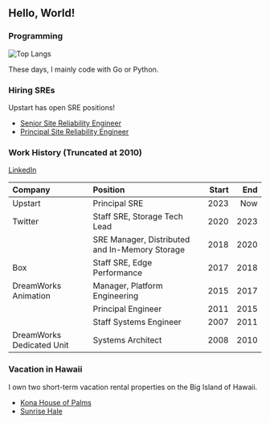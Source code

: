 ## Hello, World!

### Programming

![Top Langs](https://github-readme-stats.vercel.app/api/top-langs/?username=bandarji&theme=dark&layout=compact&hide=Assembly,CSS,Pascal,HTML,Javascript,VBScript,VBA)

These days, I mainly code with Go or Python.

### Hiring SREs

Upstart has open SRE positions!

- [Senior Site Reliability Engineer](https://www.upstart.com/careers/69255/apply?gh_jid=5808620)
- [Principal Site Reliability Engineer](https://www.upstart.com/careers/69255/apply?gh_jid=5808622)

### Work History (Truncated at 2010)

[LinkedIn](https://linkedin.com/in/bandarji)

| Company | Position | Start | End |
| :--- | :--- | ---: | ---: |
| Upstart | Principal SRE | 2023 | Now |
| Twitter | Staff SRE, Storage Tech Lead | 2020 | 2023 |
| | SRE Manager, Distributed and In-Memory Storage | 2018 | 2020 |
| Box | Staff SRE, Edge Performance | 2017 | 2018 |
| DreamWorks Animation | Manager, Platform Engineering | 2015 | 2017 |
| | Principal Engineer | 2011 | 2015 |
| | Staff Systems Engineer | 2007 | 2011 |
| DreamWorks Dedicated Unit | Systems Architect | 2008 | 2010 |

<!--
- Upstart
  - Principal Site Reliability Engineer (2023-Present)
- Twitter
  - Staff Site Reliability Engineer, Storage Technical Lead (2020-2023)
  - SRE Manager, Distributed and In-Memory Storage (2018-2020)
- Box
  - Staff Site Reliability Engineer, Edge Performance (2017-2018)
- DreamWorks Animation
  - Manager, Platform Engineering (2015-2017)
  - Principal Engineer (2011-2015)
  - Staff Network Engineer (2007-2011)
- DreamWorks Dedicated Unit, Bangalore, India
  - Systems Architect (2008-2010)
-->

### Vacation in Hawaii

I own two short-term vacation rental properties on the Big Island of Hawaii.

- [Kona House of Palms](https://konahop.com/)
- [Sunrise Hale](https://sunrisehale.com/)

<!--
**bandarji/bandarji** is a ✨ _special_ ✨ repository because its `README.md` (this file) appears on your GitHub profile.

Here are some ideas to get you started:

- 🔭 I’m currently working on ...
- 🌱 I’m currently learning ...
- 👯 I’m looking to collaborate on ...
- 🤔 I’m looking for help with ...
- 💬 Ask me about ...
- 📫 How to reach me: ...
- 😄 Pronouns: ...
- ⚡ Fun fact: ...
-->
